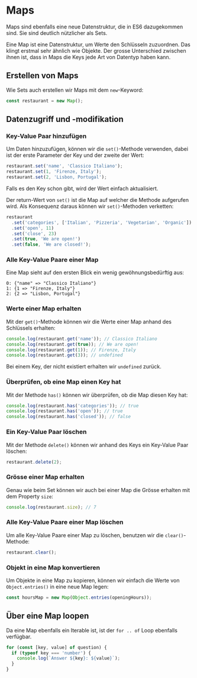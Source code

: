 # Maps

Maps sind ebenfalls eine neue Datenstruktur, die in ES6 dazugekommen sind. Sie sind deutlich nützlicher als Sets.

Eine Map ist eine Datenstruktur, um Werte den Schlüsseln zuzuordnen. Das klingt erstmal sehr ähnlich wie Objekte. Der grosse Unterschied zwischen
ihnen ist, dass in Maps die Keys jede Art von Datentyp haben kann.

## Erstellen von Maps

Wie Sets auch erstellen wir Maps mit dem `new`-Keyword:

```Javascript
const restaurant = new Map();
```

## Datenzugriff und -modifikation

### Key-Value Paar hinzufügen

Um Daten hinzuzufügen, können wir die `set()`-Methode verwenden, dabei ist der erste Parameter der Key und der zweite der Wert:

```Javascript
restaurant.set('name', 'Classico Italiano');
restaurant.set(1, 'Firenze, Italy');
restaurant.set(2, 'Lisbon, Portugal');
```

Falls es den Key schon gibt, wird der Wert einfach aktualisiert.

Der return-Wert von `set()` ist die Map auf welcher die Methode aufgerufen wird. Als Konsequenz daraus können wir `set()`-Methoden verketten:

```Javascript
restaurant
  .set('categories', ['Italian', 'Pizzeria', 'Vegetarian', 'Organic'])
  .set('open', 11)
  .set('close', 23)
  .set(true, 'We are open!')
  .set(false, 'We are closed!');
```

### Alle Key-Value Paare einer Map

Eine Map sieht auf den ersten Blick ein wenig gewöhnungsbedürftig aus:

```Console
0: {"name" => "Classico Italiano"}
1: {1 => "Firenze, Italy"}
2: {2 => "Lisbon, Portugal"}
```

### Werte einer Map erhalten

Mit der `get()`-Methode können wir die Werte einer Map anhand des Schlüssels erhalten:

```Javascript
console.log(restaurant.get('name')); // Classico Italiano
console.log(restaurant.get(true)); // We are open!
console.log(restaurant.get(1)); // Firenze, Italy
console.log(restaurant.get(3)); // undefined
```

Bei einem Key, der nicht existiert erhalten wir `undefined` zurück.

### Überprüfen, ob eine Map einen Key hat

Mit der Methode `has()` können wir überprüfen, ob die Map diesen Key hat:

```Javascript
console.log(restaurant.has('categories')); // true
console.log(restaurant.has('open')); // true
console.log(restaurant.has('closed')); // false
```

### Ein Key-Value Paar löschen

Mit der Methode `delete()` können wir anhand des Keys ein Key-Value Paar löschen:

```Javascript
restaurant.delete(2);
```

### Grösse einer Map erhalten

Genau wie beim Set können wir auch bei einer Map die Grösse erhalten mit dem Property `size`:

```Javascript
console.log(restaurant.size); // 7
```

### Alle Key-Value Paare einer Map löschen

Um alle Key-Value Paare einer Map zu löschen, benutzen wir die `clear()`-Methode:

```Javascript
restaurant.clear();
```

### Objekt in eine Map konvertieren

Um Objekte in eine Map zu kopieren, können wir einfach die Werte von `Object.entries()` in eine neue Map legen:

```Javascript
const hoursMap = new Map(Object.entries(openingHours));
```

## Über eine Map loopen

Da eine Map ebenfalls ein Iterable ist, ist der `for .. of` Loop ebenfalls verfügbar.

```Javascript
for (const [key, value] of question) {
  if (typeof key === 'number') {
    console.log(`Answer ${key}: ${value}`);
  }
}
```
